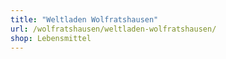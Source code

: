 ```yaml
---
title: "Weltladen Wolfratshausen"
url: /wolfratshausen/weltladen-wolfratshausen/
shop: Lebensmittel
---
```

